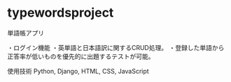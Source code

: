 # typewordsproject
単語帳アプリ

・ログイン機能
・英単語と日本語訳に関するCRUD処理。
・登録した単語から正答率が低いものを優先的に出題するテストが可能。

使用技術
Python, Django, HTML, CSS, JavaScript

